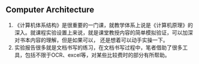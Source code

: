 ## Computer Architecture

1. 《计算机体系结构》是很重要的一门课，就教学体系上说是《计算机原理》的深入。就课程实验设置上来说，就是课堂教授内容的简单模拟验证，可以加深对书本内容的理解，但是如果可以，
还是想着可以动手实操一下。
2. 实验报告很多就是文档书写的练习，在文档书写过程中，笔者借助了很多工具，包括不限于OCR、excel等，对某些比较费时的部分有所帮助。
